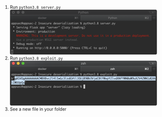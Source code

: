 1. Run `python3.8 server.py`
![server](images/server.png)
2. Run `python3.8 exploit.py`
![exploit](images/exploit.png)
3. See a new file in your folder
